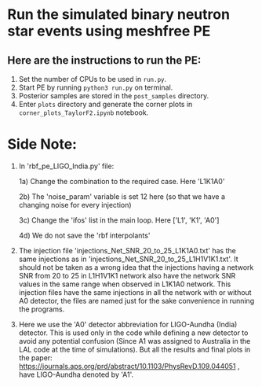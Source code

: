 # Run the simulated binary neutron star events using meshfree PE


## Here are the instructions to run the PE:

1. Set the number of CPUs to be used in `run.py`.
2. Start PE by running `python3 run.py` on terminal.
3. Posterior samples are stored in the `post_samples` directory. 
4. Enter `plots` directory and generate the corner plots in `corner_plots_TaylorF2.ipynb` notebook. 



# Side Note: 

1) In 'rbf_pe_LIGO_India.py' file:

   1a) Change the combination to the required case. Here 'L1K1A0'
   
   2b) The 'noise_param' variable is set 12 here (so that we have a changing noise for every injection)
   
   3c) Change the 'ifos' list in the main loop. Here ['L1', 'K1', 'A0']
   
   4d) We do not save the 'rbf interpolants'
   
   
2) The injection file 'injections_Net_SNR_20_to_25_L1K1A0.txt' has the same injections as in 'injections_Net_SNR_20_to_25_L1H1V1K1.txt'. It should not be taken as a wrong idea that the injections having a network SNR from 20 to 25 in L1H1V1K1 network also have the network SNR values in the same range when observed in L1K1A0 network. This injection files have the same injections in all the network with or without A0 detector, the files are named just for the sake convenience in running the programs. 

3) Here we use the 'A0' detector abbreviation for LIGO-Aundha (India) detector. This is used only in the code while defining a new detector to avoid any potential confusion (Since A1 was assigned to Australia in the LAL code at the time of simulations). But all the results and final plots in the paper: https://journals.aps.org/prd/abstract/10.1103/PhysRevD.109.044051 , have LIGO-Aundha denoted by 'A1'.
